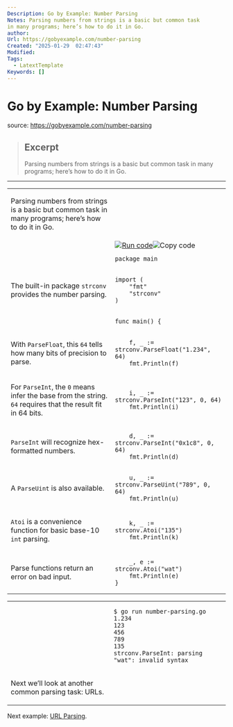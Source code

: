 ```yaml
---
Description: Go by Example: Number Parsing
Notes: Parsing numbers from strings is a basic but common task
in many programs; here’s how to do it in Go.
author: 
Url: https://gobyexample.com/number-parsing
Created: "2025-01-29  02:47:43"
Modified: 
Tags:
  - LatextTemplate
Keywords: []
---
```


# Go by Example: Number Parsing

source: https://gobyexample.com/number-parsing

> ## Excerpt
> Parsing numbers from strings is a basic but common task
in many programs; here’s how to do it in Go.

---
<table><tbody><tr><td><p>Parsing numbers from strings is a basic but common task in many programs; here’s how to do it in Go.</p></td><td></td></tr><tr><td></td><td><a href="https://go.dev/play/p/ZAMEid6Fpmu"><img title="Run code" src="https://gobyexample.com/play.png"></a><img title="Copy code" src="https://gobyexample.com/clipboard.png"><pre><code><span><span><span>package</span> <span>main</span></span></span></code></pre></td></tr><tr><td><p>The built-in package <code>strconv</code> provides the number parsing.</p></td><td><pre><code><span><span><span>import</span> <span>(</span>
</span></span><span><span>    <span>"fmt"</span>
</span></span><span><span>    <span>"strconv"</span>
</span></span><span><span><span>)</span></span></span></code></pre></td></tr><tr><td></td><td><pre><code><span><span><span>func</span> <span>main</span><span>()</span> <span>{</span></span></span></code></pre></td></tr><tr><td><p>With <code>ParseFloat</code>, this <code>64</code> tells how many bits of precision to parse.</p></td><td><pre><code><span><span>    <span>f</span><span>,</span> <span>_</span> <span>:=</span> <span>strconv</span><span>.</span><span>ParseFloat</span><span>(</span><span>"1.234"</span><span>,</span> <span>64</span><span>)</span>
</span></span><span><span>    <span>fmt</span><span>.</span><span>Println</span><span>(</span><span>f</span><span>)</span></span></span></code></pre></td></tr><tr><td><p>For <code>ParseInt</code>, the <code>0</code> means infer the base from the string. <code>64</code> requires that the result fit in 64 bits.</p></td><td><pre><code><span><span>    <span>i</span><span>,</span> <span>_</span> <span>:=</span> <span>strconv</span><span>.</span><span>ParseInt</span><span>(</span><span>"123"</span><span>,</span> <span>0</span><span>,</span> <span>64</span><span>)</span>
</span></span><span><span>    <span>fmt</span><span>.</span><span>Println</span><span>(</span><span>i</span><span>)</span></span></span></code></pre></td></tr><tr><td><p><code>ParseInt</code> will recognize hex-formatted numbers.</p></td><td><pre><code><span><span>    <span>d</span><span>,</span> <span>_</span> <span>:=</span> <span>strconv</span><span>.</span><span>ParseInt</span><span>(</span><span>"0x1c8"</span><span>,</span> <span>0</span><span>,</span> <span>64</span><span>)</span>
</span></span><span><span>    <span>fmt</span><span>.</span><span>Println</span><span>(</span><span>d</span><span>)</span></span></span></code></pre></td></tr><tr><td><p>A <code>ParseUint</code> is also available.</p></td><td><pre><code><span><span>    <span>u</span><span>,</span> <span>_</span> <span>:=</span> <span>strconv</span><span>.</span><span>ParseUint</span><span>(</span><span>"789"</span><span>,</span> <span>0</span><span>,</span> <span>64</span><span>)</span>
</span></span><span><span>    <span>fmt</span><span>.</span><span>Println</span><span>(</span><span>u</span><span>)</span></span></span></code></pre></td></tr><tr><td><p><code>Atoi</code> is a convenience function for basic base-10 <code>int</code> parsing.</p></td><td><pre><code><span><span>    <span>k</span><span>,</span> <span>_</span> <span>:=</span> <span>strconv</span><span>.</span><span>Atoi</span><span>(</span><span>"135"</span><span>)</span>
</span></span><span><span>    <span>fmt</span><span>.</span><span>Println</span><span>(</span><span>k</span><span>)</span></span></span></code></pre></td></tr><tr><td><p>Parse functions return an error on bad input.</p></td><td><pre><code><span><span>    <span>_</span><span>,</span> <span>e</span> <span>:=</span> <span>strconv</span><span>.</span><span>Atoi</span><span>(</span><span>"wat"</span><span>)</span>
</span></span><span><span>    <span>fmt</span><span>.</span><span>Println</span><span>(</span><span>e</span><span>)</span>
</span></span><span><span><span>}</span></span></span></code></pre></td></tr></tbody></table>

<table><tbody><tr><td></td><td><pre><code><span><span><span>$</span> go run number-parsing.go 
</span></span><span><span><span>1.234
</span></span></span><span><span><span>123
</span></span></span><span><span><span>456
</span></span></span><span><span><span>789
</span></span></span><span><span><span>135
</span></span></span><span><span><span>strconv.ParseInt: parsing "wat": invalid syntax</span></span></span></code></pre></td></tr><tr><td><p>Next we’ll look at another common parsing task: URLs.</p></td><td></td></tr></tbody></table>

Next example: [URL Parsing](https://gobyexample.com/url-parsing).
